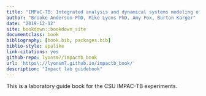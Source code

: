 ```yaml
--- 
title: "IMPaC-TB: Integrated analysis and dynamical systems modeling of experimental TB immunology data"
author: "Brooke Anderson PhD, Mike Lyons PhD, Amy Fox, Burton Karger"
date: "2019-12-12"
site: bookdown::bookdown_site
documentclass: book
bibliography: [book.bib, packages.bib]
biblio-style: apalike
link-citations: yes
github-repo: lyonsm7/impactb_book
url: 'https\://lyonsm7.github.io/impactb_book/'
description: "Impact lab guidebook"
---
```



This is a laboratory guide book for the CSU IMPAC-TB experiments.


